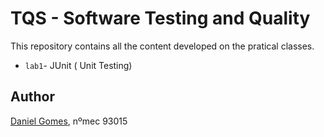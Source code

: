 # TQS - Software Testing and Quality

This repository contains all the content developed on the pratical classes.

- `lab1`- JUnit ( Unit Testing)

## Author

[Daniel Gomes](https://github.com/DanielGomes14), nºmec 93015